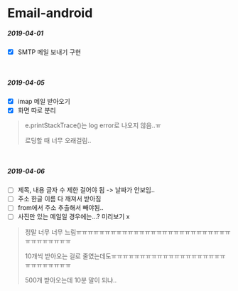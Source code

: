 # Email-android

##### 2019-04-01

- [x] SMTP 메일 보내기 구현

<br/>

##### 2019-04-05

- [x] imap 메일 받아오기
- [x] 화면 따로 분리

>e.printStackTrace()는 log error로 나오지 않음..ㅠ
>
>로딩할 때 너무 오래걸림..

<br/>

##### 2019-04-06

- [ ] 제목, 내용 글자 수 제한 걸어야 됨 -> 날짜가 안보임..
- [ ] 주소 한글 이름 다 깨져서 받아짐
- [ ] from에서 주소 추출해서 빼야됨..
- [ ] 사진만 있는 메일일 경우에는…? 미리보기 x 

> 정말 너무 너무 느림ㅠㅠㅠㅠㅠㅠㅠㅠㅠㅠㅠㅠㅠㅠㅠㅠㅠㅠㅠㅠㅠㅠㅠㅠㅠㅠㅠㅠㅠㅠㅠㅠㅠㅠㅠ
>
> 10개씩 받아오는 걸로 줄였는데도ㅠㅠㅠㅠㅠㅠㅠㅠㅠㅠㅠㅠㅠㅠㅠㅠㅠㅠㅠㅠㅠㅠㅠㅠㅠㅠㅠㅠ
>
> 500개 받아오는데 10분 말이 되냐..